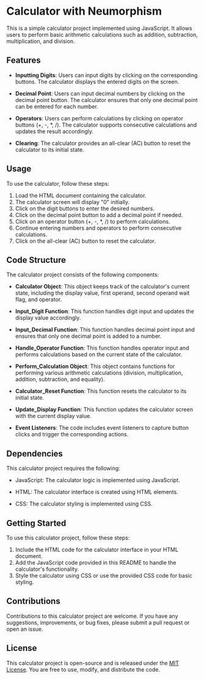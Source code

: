 # Calculator with Neumorphism

This is a simple calculator project implemented using JavaScript. It allows users to perform basic arithmetic calculations such as addition, subtraction, multiplication, and division.

## Features

- **Inputting Digits**: Users can input digits by clicking on the corresponding buttons. The calculator displays the entered digits on the screen.

- **Decimal Point**: Users can input decimal numbers by clicking on the decimal point button. The calculator ensures that only one decimal point can be entered for each number.

- **Operators**: Users can perform calculations by clicking on operator buttons (+, -, *, /). The calculator supports consecutive calculations and updates the result accordingly.

- **Clearing**: The calculator provides an all-clear (AC) button to reset the calculator to its initial state.

## Usage

To use the calculator, follow these steps:

1. Load the HTML document containing the calculator.
2. The calculator screen will display "0" initially.
3. Click on the digit buttons to enter the desired numbers.
4. Click on the decimal point button to add a decimal point if needed.
5. Click on an operator button (+, -, *, /) to perform calculations.
6. Continue entering numbers and operators to perform consecutive calculations.
7. Click on the all-clear (AC) button to reset the calculator.

## Code Structure

The calculator project consists of the following components:

- **Calculator Object**: This object keeps track of the calculator's current state, including the display value, first operand, second operand wait flag, and operator.

- **Input_Digit Function**: This function handles digit input and updates the display value accordingly.

- **Input_Decimal Function**: This function handles decimal point input and ensures that only one decimal point is added to a number.

- **Handle_Operator Function**: This function handles operator input and performs calculations based on the current state of the calculator.

- **Perform_Calculation Object**: This object contains functions for performing various arithmetic calculations (division, multiplication, addition, subtraction, and equality).

- **Calculator_Reset Function**: This function resets the calculator to its initial state.

- **Update_Display Function**: This function updates the calculator screen with the current display value.

- **Event Listeners**: The code includes event listeners to capture button clicks and trigger the corresponding actions.

## Dependencies

This calculator project requires the following:

- JavaScript: The calculator logic is implemented using JavaScript.

- HTML: The calculator interface is created using HTML elements.

- CSS: The calculator styling is implemented using CSS.

## Getting Started

To use this calculator project, follow these steps:

1. Include the HTML code for the calculator interface in your HTML document.
2. Add the JavaScript code provided in this README to handle the calculator's functionality.
3. Style the calculator using CSS or use the provided CSS code for basic styling.

## Contributions

Contributions to this calculator project are welcome. If you have any suggestions, improvements, or bug fixes, please submit a pull request or open an issue.

## License

This calculator project is open-source and is released under the [MIT License](https://opensource.org/licenses/MIT). You are free to use, modify, and distribute the code.
